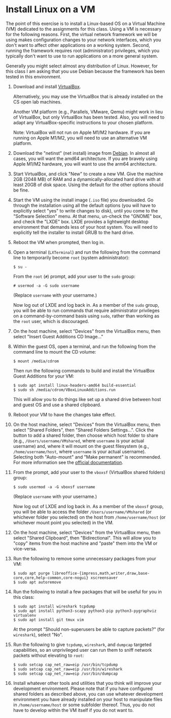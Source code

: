 # Install Linux on a VM

The point of this exercise is to install a Linux-based OS on a Virtual Machine
(VM) dedicated to the assignments for this class.  Using a VM is necessary for
the following reasons.  First, the virtual network framework we will be using
makes configuration changes to your network interfaces, which you don't want to
affect other applications on a working system.  Second, running the framework
requires root (administrator) privileges, which you typically don't want to use
to run applications on a more general system.

Generally you might select almost any distribution of Linux.  However, for this
class I am asking that you use Debian because the framework has been tested in
this environment.

1. Download and install
   [VirtualBox](https://www.virtualbox.org/wiki/Downloads).

   Alternatively, you may use the VirtualBox that is already installed on the
   CS open lab machines.

   Another VM platform (e.g., Parallels, VMware, Qemu) might work in lieu of
   VirtualBox, but only VirtualBox has been tested.  Also, you will need to
   adapt any VirtualBox-specific instructions to your chosen platform.

   Note: VirtualBox will not run on Apple M1/M2 hardware.  If you are running
   on Apple M1/M2, you will need to use an alternative VM platform.

2. Download the "netinst" (net install) image from
   [Debian](https://www.debian.org/releases/stable/debian-installer/).
   In almost all cases, you will want the amd64 architecture.  If you are
   bravely using Apple M1/M2 hardware, you will want to use the arm64
   architecture.

3. Start VirtualBox, and click "New" to create a new VM.  Give the machine 2GB
   (2048 MB) of RAM and a dynamically-allocated hard drive with at least 20GB
   of disk space.  Using the default for the other options should be fine.

4. Start the VM using the install image (`.iso` file) you downloaded.  Go
   through the installation using all the default options (you will have to
   explicitly select "yes" to write changes to disk), until you come to the
   "Software Selection" menu.  At that menu, un-check the "GNOME" box, and
   check the "LXDE" box. LXDE provides a lightweight desktop environment that
   demands less of your host system.  You will need to explicitly tell the
   installer to install GRUB to the hard drive.

5. Reboot the VM when prompted, then log in.

6. Open a terminal (`LXTerminal`) and run the following from the command line
   to temporarily become `root` (system administrator):

   ```
   $ su -
   ```

   From the `root` (`#`) prompt, add your user to the `sudo` group:

   ```
   # usermod -a -G sudo username
   ```

   (Replace `username` with your username.)

   Now log out of LXDE and log back in.  As a member of the `sudo` group, you
   will be able to run commands that require administrator privileges on a
   command-by-command basis using `sudo`, rather than working as the `root`
   user, which is discouraged.

7. On the host machine, select "Devices" from the VirtualBox menu, then select
   "Insert Guest Additions CD Image..."

8. Within the guest OS, open a terminal, and run the following from the command
   line to mount the CD volume:

   ```
   $ mount /media/cdrom
   ```

   Then run the following commands to build and install the VirtualBox Guest
   Additions for your VM:

   ```
   $ sudo apt install linux-headers-amd64 build-essential
   $ sudo sh /media/cdrom/VBoxLinuxAdditions.run
   ```

   This will allow you to do things like set up a shared drive between host and
   guest OS and use a shared clipboard.

9. Reboot your VM to have the changes take effect.

10. On the host machine, select "Devices" from the VirtualBox menu, then select
    "Shared Folders", then "Shared Folders Settings...".  Click the button to
    add a shared folder, then choose which host folder to share (e.g.,
    `/Users/username/VMshared`, where `username` is your actual username) and,
    where it will mount on the guest filesystem (e.g., `/home/username/host`,
    where `username` is your actual username).  Selecting both "Auto-mount" and
    "Make permanent" is recommended.  For more information see the
    [official documentation](https://docs.oracle.com/en/virtualization/virtualbox/6.0/user/sharedfolders.html).
 
11. From the prompt, add your user to the `vboxsf` (VirtualBox shared folders)
    group:

    ```
    $ sudo usermod -a -G vboxsf username
    ```

    (Replace `username` with your username.)

    Now log out of LXDE and log back in.  As a member of the `vboxsf` group,
    you will be able to access the folder `/Users/username/VMshared` (or
    whichever folder you selected) on the host from `/home/username/host` (or
    whichever mount point you selected) in the VM.

12. On the host machine, select "Devices" from the VirtualBox menu, then select
    "Shared Clipboard", then "Bidirectional". This will allow you to "copy" items
    from the host machine and "paste" them into the VM or vice-versa.

13. Run the following to remove some unnecessary
    packages from your VM:

    ```
    $ sudo apt purge libreoffice-{impress,math,writer,draw,base-core,core,help-common,core-nogui} xscreensaver
    $ sudo apt autoremove
    ```

14. Run the following to install a few packages that will be useful for you in
    this class:

    ```
    $ sudo apt install wireshark tcpdump
    $ sudo apt install python3-scapy python3-pip python3-pygraphviz virtualenv
    $ sudo apt install git tmux vim
    ```

    At the prompt "Should non-superusers be able to capture packets?" (for
    `wireshark`), select "No".

15. Run the following to give `tcpdump`, `wireshark`, and `dumpcap` targeted
    capabilities, so an unprivileged user can run them to sniff network packets
    without elevating to `root`:
    ```
    $ sudo setcap cap_net_raw=eip /usr/bin/tcpdump
    $ sudo setcap cap_net_raw=eip /usr/bin/wireshark
    $ sudo setcap cap_net_raw=eip /usr/bin/dumpcap
    ```

16. Install whatever other tools and utilities that you think will improve your
    development environment.  Please note that if you have configured shared folders
    as described above, you can use whatever development environment you have already
    installed on your host to manipulate files in `/home/username/host` or some
    subfolder thereof.  Thus, you do not have to develop within the VM itself if you
    do not want to.
